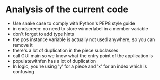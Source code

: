 # Analysis of the current code

- Use snake case to comply with Python's PEP8 style guide
- in endscreen: no need to store winnerlabel in a member variable
- don't forget to add type hints
- the pos instance variable is actually not used anywhere, so you can remove it
- there's a lot of duplication in the piece subclasses
- call GUI main so we know what the entry point of the application is
- populatewithfen has a lot of duplication
- In logic, you're using 'y' for a piece and 'x' for an index which is confusing
